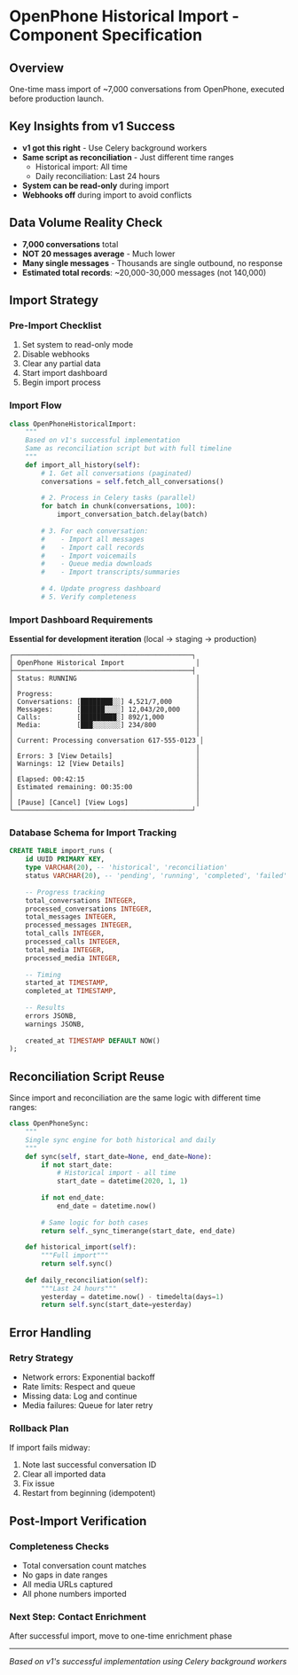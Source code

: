 # OpenPhone Historical Import - Component Specification

## Overview
One-time mass import of ~7,000 conversations from OpenPhone, executed before production launch.

## Key Insights from v1 Success
- **v1 got this right** - Use Celery background workers
- **Same script as reconciliation** - Just different time ranges
  - Historical import: All time
  - Daily reconciliation: Last 24 hours
- **System can be read-only** during import
- **Webhooks off** during import to avoid conflicts

## Data Volume Reality Check
- **7,000 conversations** total
- **NOT 20 messages average** - Much lower
- **Many single messages** - Thousands are single outbound, no response
- **Estimated total records**: ~20,000-30,000 messages (not 140,000)

## Import Strategy

### Pre-Import Checklist
1. Set system to read-only mode
2. Disable webhooks
3. Clear any partial data
4. Start import dashboard
5. Begin import process

### Import Flow
```python
class OpenPhoneHistoricalImport:
    """
    Based on v1's successful implementation
    Same as reconciliation script but with full timeline
    """
    def import_all_history(self):
        # 1. Get all conversations (paginated)
        conversations = self.fetch_all_conversations()
        
        # 2. Process in Celery tasks (parallel)
        for batch in chunk(conversations, 100):
            import_conversation_batch.delay(batch)
        
        # 3. For each conversation:
        #    - Import all messages
        #    - Import call records
        #    - Import voicemails
        #    - Queue media downloads
        #    - Import transcripts/summaries
        
        # 4. Update progress dashboard
        # 5. Verify completeness
```

### Import Dashboard Requirements
**Essential for development iteration** (local → staging → production)

```
┌─────────────────────────────────────────────┐
│ OpenPhone Historical Import                  │
├─────────────────────────────────────────────┤
│ Status: RUNNING                              │
│                                              │
│ Progress:                                    │
│ Conversations: [████████░░] 4,521/7,000      │
│ Messages:      [██████░░░░] 12,043/20,000    │
│ Calls:         [█████████░] 892/1,000        │
│ Media:         [███░░░░░░░] 234/800          │
│                                              │
│ Current: Processing conversation 617-555-0123 │
│                                              │
│ Errors: 3 [View Details]                     │
│ Warnings: 12 [View Details]                  │
│                                              │
│ Elapsed: 00:42:15                            │
│ Estimated remaining: 00:35:00                │
│                                              │
│ [Pause] [Cancel] [View Logs]                 │
└─────────────────────────────────────────────┘
```

### Database Schema for Import Tracking
```sql
CREATE TABLE import_runs (
    id UUID PRIMARY KEY,
    type VARCHAR(20), -- 'historical', 'reconciliation'
    status VARCHAR(20), -- 'pending', 'running', 'completed', 'failed'
    
    -- Progress tracking
    total_conversations INTEGER,
    processed_conversations INTEGER,
    total_messages INTEGER,
    processed_messages INTEGER,
    total_calls INTEGER,
    processed_calls INTEGER,
    total_media INTEGER,
    processed_media INTEGER,
    
    -- Timing
    started_at TIMESTAMP,
    completed_at TIMESTAMP,
    
    -- Results
    errors JSONB,
    warnings JSONB,
    
    created_at TIMESTAMP DEFAULT NOW()
);
```

## Reconciliation Script Reuse

Since import and reconciliation are the same logic with different time ranges:

```python
class OpenPhoneSync:
    """
    Single sync engine for both historical and daily
    """
    def sync(self, start_date=None, end_date=None):
        if not start_date:
            # Historical import - all time
            start_date = datetime(2020, 1, 1)
        
        if not end_date:
            end_date = datetime.now()
        
        # Same logic for both cases
        return self._sync_timerange(start_date, end_date)
    
    def historical_import(self):
        """Full import"""
        return self.sync()
    
    def daily_reconciliation(self):
        """Last 24 hours"""
        yesterday = datetime.now() - timedelta(days=1)
        return self.sync(start_date=yesterday)
```

## Error Handling

### Retry Strategy
- Network errors: Exponential backoff
- Rate limits: Respect and queue
- Missing data: Log and continue
- Media failures: Queue for later retry

### Rollback Plan
If import fails midway:
1. Note last successful conversation ID
2. Clear all imported data
3. Fix issue
4. Restart from beginning (idempotent)

## Post-Import Verification

### Completeness Checks
- Total conversation count matches
- No gaps in date ranges
- All media URLs captured
- All phone numbers imported

### Next Step: Contact Enrichment
After successful import, move to one-time enrichment phase

---

*Based on v1's successful implementation using Celery background workers*